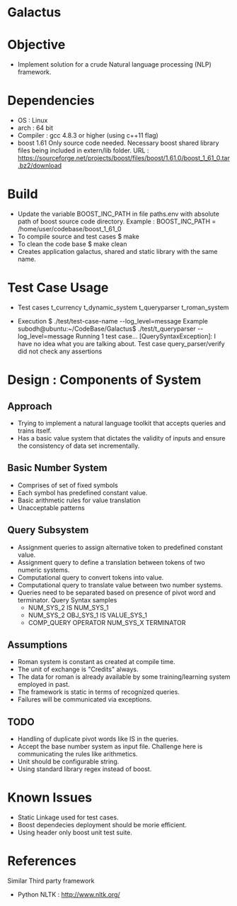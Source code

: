 Galactus
=========

# Objective #

  * Implement solution for a crude Natural language processing (NLP) framework.

# Dependencies #
 * OS : Linux
 * arch : 64 bit
 * Compiler : gcc 4.8.3 or higher (using c++11 flag)
 * boost 1.61
   Only source code needed. Necessary boost shared library files being included in extern/lib folder. 
   URL : https://sourceforge.net/projects/boost/files/boost/1.61.0/boost_1_61_0.tar.bz2/download 

# Build #
 * Update the variable BOOST_INC_PATH in file paths.env with absolute path of boost source code directory. 
   Example : BOOST_INC_PATH = /home/user/codebase/boost_1_61_0
 * To compile source and test cases 
    $ make 
 * To clean the code base
    $ make clean
 * Creates application galactus, shared and static library with the same name.

# Test Case Usage #

 * Test cases
    t_currency
    t_dynamic_system
    t_queryparser
    t_roman_system

 * Execution
   $ ./test/test-case-name --log_level=message
   Example
   subodh@ubuntu:~/CodeBase/Galactus$ ./test/t_queryparser --log_level=message
   Running 1 test case...
   [QuerySyntaxException]: I have no idea what you are talking about.
   Test case query_parser/verify did not check any assertions
 

# Design : Components of System #

## Approach ##
 + Trying to implement a natural language toolkit that accepts queries and trains
   itself. 
 + Has a basic value system that dictates the validity of inputs and ensure the 
   consistency of data set incrementally.

## Basic Number System ##
  - Comprises of set of fixed symbols
  - Each symbol has predefined constant value.
  - Basic arithmetic rules for value translation
  - Unacceptable patterns
 
## Query Subsystem ##
  - Assignment queries to assign alternative token to predefined constant value.
  - Assignment query to define a translation between tokens of two numeric systems.
  - Computational query to convert tokens into value.
  - Computational query to translate value between two number systems.
  - Queries need to be separated based on presence of pivot word and terminator.
    Query Syntax samples
     * NUM_SYS_2 IS NUM_SYS_1
     * NUM_SYS_2 OBJ_SYS_1 IS VALUE_SYS_1
     * COMP_QUERY OPERATOR NUM_SYS_X TERMINATOR
 
## Assumptions ##

 + Roman system is constant as created at compile time.
 + The unit of exchange is "Credits" always.  
 + The data for roman is already available by some training/learning system employed in past.
 + The framework is static in terms of recognized queries.
 + Failures will be communicated via exceptions.
  
## TODO ##

* Handling of duplicate pivot words like IS in the queries.
* Accept the base number system as input file. Challenge here is communicating the rules like arithmetics.
* Unit should be configurable string.
* Using standard library regex instead of boost.

# Known Issues #
 
 * Static Linkage used for test cases.
 * Boost dependecies deployment should be morie efficient. 
 * Using header only boost unit test suite.

# References #

Similar Third party framework

* Python NLTK : http://www.nltk.org/
 
